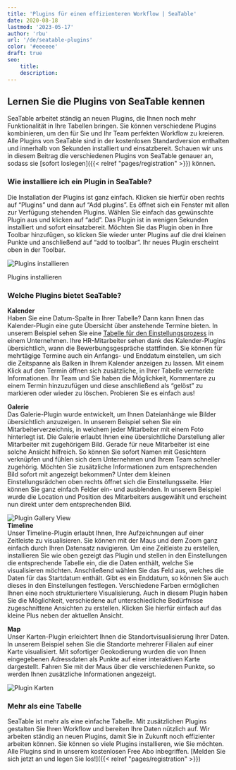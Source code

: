 ```yaml
---
title: 'Plugins für einen effizienteren Workflow | SeaTable'
date: 2020-08-18
lastmod: '2023-05-17'
author: 'rbu'
url: '/de/seatable-plugins'
color: '#eeeeee'
draft: true
seo:
    title:
    description:
---
```


## Lernen Sie die Plugins von SeaTable kennen

SeaTable arbeitet ständig an neuen Plugins, die Ihnen noch mehr Funktionalität in Ihre Tabellen bringen. Sie können verschiedene Plugins kombinieren, um den für Sie und Ihr Team perfekten Workflow zu kreieren. Alle Plugins von SeaTable sind in der kostenlosen Standardversion enthalten und innerhalb von Sekunden installiert und einsatzbereit. Schauen wir uns in diesem Beitrag die verschiedenen Plugins von SeaTable genauer an, sodass sie [sofort loslegen]({{< relref "pages/registration" >}}) können.

### Wie installiere ich ein Plugin in SeaTable?

Die Installation der Plugins ist ganz einfach. Klicken sie hierfür oben rechts auf “Plugins” und dann auf “Add plugins”. Es öffnet sich ein Fenster mit allen zur Verfügung stehenden Plugins. Wählen Sie einfach das gewünschte Plugin aus und klicken auf “add”. Das Plugin ist in wenigen Sekunden installiert und sofort einsatzbereit. Möchten Sie das Plugin oben in Ihre Toolbar hinzufügen, so klicken Sie wieder unter Plugins auf die drei kleinen Punkte und anschließend auf “add to toolbar”. Ihr neues Plugin erscheint oben in der Toolbar.

![Plugins installieren](https://seatable.io/wp-content/uploads/2020/08/Plugins-instaling-.gif)

Plugins installieren

### Welche Plugins bietet SeaTable?

**Kalender**  
Haben Sie eine Datum-Spalte in Ihrer Tabelle? Dann kann Ihnen das Kalender-Plugin eine gute Übersicht über anstehende Termine bieten. In unserem Beispiel sehen Sie eine [Tabelle für den Einstellungsprozess](https://seatable.io/vorlage/bdwyaoius76f-0vsreupaa/) in einem Unternehmen. Ihre HR-Mitarbeiter sehen dank des Kalender-Plugins übersichtlich, wann die Bewerbungsgespräche stattfinden. Sie können für mehrtägige Termine auch ein Anfangs- und Enddatum einstellen, um sich die Zeitspanne als Balken in Ihrem Kalender anzeigen zu lassen. Mit einem Klick auf den Termin öffnen sich zusätzliche, in Ihrer Tabelle vermerkte Informationen. Ihr Team und Sie haben die Möglichkeit, Kommentare zu einem Termin hinzuzufügen und diese anschließend als “gelöst” zu markieren oder wieder zu löschen. Probieren Sie es einfach aus!

**Galerie**  
Das Galerie-Plugin wurde entwickelt, um Ihnen Dateianhänge wie Bilder übersichtlich anzuzeigen. In unserem Beispiel sehen Sie ein Mitarbeiterverzeichnis, in welchem jeder Mitarbeiter mit einem Foto hinterlegt ist. Die Galerie erlaubt Ihnen eine übersichtliche Darstellung aller Mitarbeiter mit zugehörigem Bild. Gerade für neue Mitarbeiter ist eine solche Ansicht hilfreich. So können Sie sofort Namen mit Gesichtern verknüpfen und fühlen sich dem Unternehmen und Ihrem Team schneller zugehörig. Möchten Sie zusätzliche Informationen zum entsprechenden Bild sofort mit angezeigt bekommen? Unter dem kleinen Einstellungsrädchen oben rechts öffnet sich die Einstellungsseite. Hier können Sie ganz einfach Felder ein- und ausblenden. In unserem Beispiel wurde die Location und Position des Mitarbeiters ausgewählt und erscheint nun direkt unter dem entsprechenden Bild.

![Plugin Gallery View](https://seatable.de/wp-content/uploads/2020/08/Bildschirmfoto-2020-08-19-um-09.52.29.png)  
**Timeline**  
Unser Timeline-Plugin erlaubt Ihnen, Ihre Aufzeichnungen auf einer Zeitleiste zu visualisieren. Sie können mit der Maus und dem Zoom ganz einfach durch Ihren Datensatz navigieren. Um eine Zeitleiste zu erstellen, installieren Sie wie oben gezeigt das Plugin und stellen in den Einstellungen die entsprechende Tabelle ein, die die Daten enthält, welche Sie visualisieren möchten. Anschließend wählen Sie das Feld aus, welches die Daten für das Startdatum enthält. Gibt es ein Enddatum, so können Sie auch dieses in den Einstellungen festlegen. Verschiedene Farben ermöglichen Ihnen eine noch strukturiertere Visualisierung. Auch in diesem Plugin haben Sie die Möglichkeit, verschiedene auf unterschiedliche Bedürfnisse zugeschnittene Ansichten zu erstellen. Klicken Sie hierfür einfach auf das kleine Plus neben der aktuellen Ansicht.

**Map**  
Unser Karten-Plugin erleichtert Ihnen die Standortvisualisierung Ihrer Daten. In unserem Beispiel sehen Sie die Standorte mehrerer Filialen auf einer Karte visualisiert. Mit sofortiger Geokodierung wurden die von Ihnen eingegebenen Adressdaten als Punkte auf einer interaktiven Karte dargestellt. Fahren Sie mit der Maus über die verschiedenen Punkte, so werden Ihnen zusätzliche Informationen angezeigt.

![Plugin Karten ](https://seatable.de/wp-content/uploads/2020/08/Bildschirmfoto-2020-08-19-um-10.34.17.png)

### Mehr als eine Tabelle

SeaTable ist mehr als eine einfache Tabelle. Mit zusätzlichen Plugins gestalten Sie Ihren Workflow und bereiten Ihre Daten nützlich auf. Wir arbeiten ständig an neuen Plugins, damit Sie in Zukunft noch effizienter arbeiten können. Sie können so viele Plugins installieren, wie Sie möchten. Alle Plugins sind in unserem kostenlosen Free Abo inbegriffen. [Melden Sie sich jetzt an und legen Sie los!]({{< relref "pages/registration" >}})

